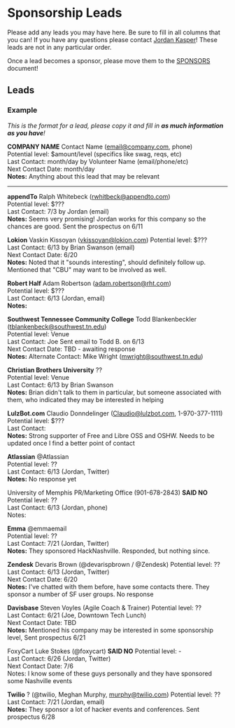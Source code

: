Sponsorship Leads
====

Please add any leads you may have here. Be sure to fill in all columns that you can! If you have any questions please contact [Jordan Kasper](http://twitter.com/jakerella)! These leads are not in any particular order.

Once a lead becomes a sponsor, please move them to the [SPONSORS](https://github.com/HackMemphis/HM-Planning/blob/master/sponsorships/sponsors.md) document!

## Leads

### Example

_This is the format for a lead, please copy it and fill in __as much information as you have__!_
    
__COMPANY NAME__ Contact Name (email@company.com, phone)  
Potential level: $amount/level (specifics like swag, reqs, etc)  
Last Contact: month/day by Volunteer Name (email/phone/etc)  
Next Contact Date: month/day  
__Notes:__ Anything about this lead that may be relevant

---

__appendTo__ Ralph Whitebeck (rwhitbeck@appendto.com)  
Potential level: $???  
Last Contact: 7/3 by Jordan (email)  
__Notes:__ Seems very promising! Jordan works for this company so the chances are good. Sent the prospectus on 6/11



__Lokion__ Vaskin Kissoyan (vkissoyan@lokion.com)
Potential level: $???  
Last Contact: 6/13 by Brian Swanson (email)  
Next Contact Date:  6/20  
__Notes:__  Noted that it "sounds interesting", should definitely follow up. Mentioned that "CBU" may want to be involved as well.


__Robert Half__ Adam Robertson (adam.robertson@rht.com)    
Potential level: $???  
Last Contact: 6/13 (Jordan, email)  
__Notes:__  


__Southwest Tennessee Community College__ Todd Blankenbeckler (tblankenbeck@southwest.tn.edu)    
Potential level: Venue  
Last Contact:  Joe Sent email to Todd B. on 6/13  
Next Contact Date:  TBD - awaiting response  
__Notes:__  Alternate Contact: Mike Wright (mwright@southwest.tn.edu) 


__Christian Brothers University__ ??  
Potential level: Venue  
Last Contact: 6/13 by Brian Swanson  
__Notes:__ Brian didn't talk to them in particular, but someone associated with them, who indicated they may be interested in helping


__LulzBot.com__ Claudio Donndelinger (Claudio@lulzbot.com, 1-970-377-1111)  
Potential level: $???  
Last Contact:  
__Notes:__ Strong supporter of Free and Libre OSS and OSHW. Needs to be updated once I find a better point of contact


__Atlassian__ @Atlassian  
Potential level: ??  
Last Contact: 6/13 (Jordan, Twitter)  
__Notes:__ No response yet


University of Memphis PR/Marketing Office (901-678-2843)  __SAID NO__
Potential level: ??  
Last Contact: 6/13 (Jordan, phone)  
Notes: 


__Emma__ @emmaemail  
Potential level: ??  
Last Contact: 7/21 (Jordan, Twitter)  
__Notes:__ They sponsored HackNashville. Responded, but nothing since.


__Zendesk__ Devaris Brown (@devarispbrown / @Zendesk)
Potential level: ??  
Last Contact: 6/13 (Jordan, Twitter)  
Next Contact Date: 6/20  
__Notes:__ I've chatted with them before, have some contacts there. They sponsor a number of SF user groups. No response


__Davisbase__ Steven Voyles (Agile Coach & Trainer)
Potential level: ??  
Last Contact: 6/21 (Joe, Downtown Tech Lunch)  
Next Contact Date: TBD  
__Notes:__ Mentioned his company may be interested in some sponsorship level, Sent prospectus 6/21


FoxyCart Luke Stokes (@foxycart) __SAID NO__
Potential level: -  
Last Contact: 6/26 (Jordan, Twitter)  
Next Contact Date: 7/6  
Notes: I know some of these guys personally and they have sponsored some Nashville events


__Twilio__ ? (@twilio, Meghan Murphy, murphy@twilio.com)
Potential level: ??  
Last Contact: 7/21 (Jordan, email)  
__Notes:__ They sponsor a lot of hacker events and conferences. Sent prospectus 6/28

